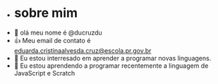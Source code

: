 - # sobre mim
-  👋 olá meu nome é @ducruzdu
- 👍 Meu email de contato é eduarda.cristinaalvesda.cruz@escola.pr.gov.br
- 👀 Eu estou interresado em aprender a programar novas linguagens.
- 🌱 Eu estou aprendendo a programar recentemente a linguagem de JavaScript e Scratch
